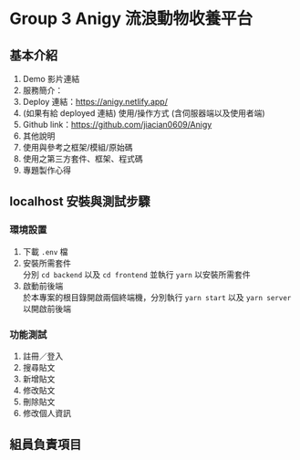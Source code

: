 # Group 3 Anigy 流浪動物收養平台
## 基本介紹
1. Demo 影片連結
2. 服務簡介：
3. Deploy 連結：https://anigy.netlify.app/
4. (如果有給 deployed 連結) 使用/操作方式 (含伺服器端以及使用者端)
5. Github link：https://github.com/jiacian0609/Anigy
6. 其他說明
7. 使用與參考之框架/模組/原始碼
8. 使用之第三方套件、框架、程式碼
9. 專題製作心得

## localhost 安裝與測試步驟
### 環境設置
1. 下載 `.env` 檔
2. 安裝所需套件  
   分別 `cd backend` 以及 `cd frontend` 並執行 `yarn` 以安裝所需套件
3. 啟動前後端  
   於本專案的根目錄開啟兩個終端機，分別執行 `yarn start` 以及 `yarn server` 以開啟前後端  
### 功能測試
1. 註冊／登入
2. 搜尋貼文
3. 新增貼文
4. 修改貼文
5. 刪除貼文
6. 修改個人資訊

## 組員負責項目

